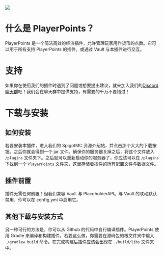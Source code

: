 ![](https://camo.githubusercontent.com/e993ac7c5c25abe0a515230e237f1d8fedfaa8b8c2cfa5fc4f0075ffd47ff4c2/68747470733a2f2f696d6775722e636f6d2f5446547a4475642e706e67)
# 什么是 PlayerPoints？
PlayerPoints 是一个简洁高效的经济插件，允许管理玩家用作货币的点数。它可以用于所有支持 PlayerPoints 的插件，或通过 Vault 与本插件进行交互。

# 支持
如果你在使用我们的插件时遇到了问题或想要提出建议，就来加入我们的[Discord 聊天群](https://discord.gg/MgUsTBK)吧！我们会在聊天群中提供支持，有需要的千万不要错过！

# 下载与安装

## 如何安装

若要安装本插件，进入我们的 SpigotMC 资源介绍帖，并点击那个大大的下载按钮。之后你就会得到一个 jar 文件。确保你的服务器关掉之后，将这个文件放入 `/plugins` 文件夹下。之后就可以重新启动你的服务器了，你应该可以在 `/plugins` 下找到一个 `PlayerPoints` 文件夹，这里存储着插件的所有配置文件与数据文件。

## 插件前置

插件无需任何前置！但我们兼容 Vault 与 PlaceholderAPI。与 Vault 的联动默认禁用，你可以在 config.yml 中启用它。

## 其他下载与安装方式

另一种可行的方法是，你可以从 Github 的代码中自行编译插件。PlayerPoints 使用 Gradle 来编译和构建插件。若要这么做，你需要在源码包的根文件夹中输入 `./gradlew build` 命令。在完成构建后插件应该会出现在 `./build/libs` 文件夹中。 
